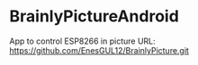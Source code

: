 # BrainlyPictureAndroid
App to control ESP8266 in picture URL: https://github.com/EnesGUL12/BrainlyPicture.git
